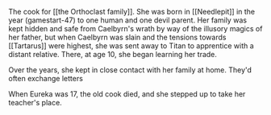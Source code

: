 The cook for [[the Orthoclast family]]. She was born in [[Needlepit]] in the year (gamestart-47) to one human and one devil parent. Her family was kept hidden and safe from Caelbyrn's wrath by way of the illusory magics of her father, but when Caelbyrn was slain and the tensions towards [[Tartarus]] were highest, she was sent away to Titan to apprentice with a distant relative. There, at age 10, she began learning her trade.

Over the years, she kept in close contact with her family at home. They'd often exchange letters

When Eureka was 17, the old cook died, and she stepped up to take her teacher's place.